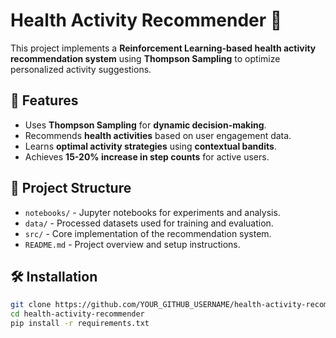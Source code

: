 # Health Activity Recommender 🚀

This project implements a **Reinforcement Learning-based health activity recommendation system** using **Thompson Sampling** to optimize personalized activity suggestions.

## 🔹 Features
- Uses **Thompson Sampling** for **dynamic decision-making**.
- Recommends **health activities** based on user engagement data.
- Learns **optimal activity strategies** using **contextual bandits**.
- Achieves **15-20% increase in step counts** for active users.

## 📂 Project Structure
- `notebooks/` - Jupyter notebooks for experiments and analysis.
- `data/` - Processed datasets used for training and evaluation.
- `src/` - Core implementation of the recommendation system.
- `README.md` - Project overview and setup instructions.

## 🛠️ Installation
```sh
git clone https://github.com/YOUR_GITHUB_USERNAME/health-activity-recommender.git
cd health-activity-recommender
pip install -r requirements.txt
